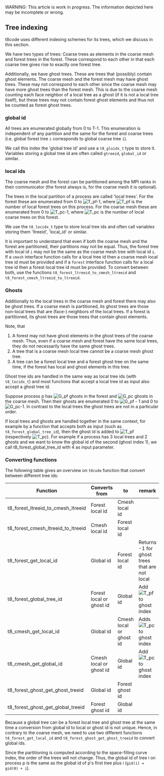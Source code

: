 WARNING: This article is work in progress. The information depicted here may be incomplete or wrong.

## Tree indexing

t8code uses different indexing schemes for its trees, which we discuss in this section.

We have two types of trees: Coarse trees as elements in the coarse mesh and forest trees in the forest. These correspond to each other in that each coarse tree gives rise to exactly one forest tree.

Additionally, we have ghost trees. These are trees that (possibly) contain ghost elements. The coarse mesh and the forest mesh may have ghost trees. These may not correspond to each other since the coarse mesh may have more ghost trees than the forest mesh. This is due to the coarse mesh counting each face neighbor of a local tree as a ghost (if it is not a local tree itself), but these trees may not contain forest ghost elements and thus not be counted as forest ghost trees.

### global id

All trees are enumerated globally from 0 to T-1. This enumeration is independent of any partition and the same for the forest and coarse trees
(i.e. global forest tree `i` corresponds to global coarse tree `i`).

We call this index the 'global tree id' and use a `t8_gloidx_t` type to store it.
Variables storing a global tree id are often called `gtreeid`, `global_id` or similar.

### local ids

The coarse mesh and the forest can be partitioned among the MPI ranks in their communicator (the forest always is, for the coarse mesh it is optional).

The trees in the local partition of a process are called 'local trees'. For the forest these are enumerated from 0 to 
![T_pf-1](http://chart.apis.google.com/chart?cht=tx&chl=T_{pf}-1),
where ![T_pf](http://chart.apis.google.com/chart?cht=tx&chl=T_{pf}) is the number of local forest trees on this process. For the coarse mesh these are enumerated from 0 to ![T_pc-1](http://chart.apis.google.com/chart?cht=tx&chl=T_{pc}-1), 
where ![T_pc](http://chart.apis.google.com/chart?cht=tx&chl=T_{pc}) 
 is the number of local coarse trees on this forest.

We use the `t8_locidx_t` type to store local tree ids and often call variables storing them 'ltreeid', 'local_id' or similar.

It is important to understand that even if both the coarse mesh and the forest are partitioned, their partitions may not be equal.
Thus, the forest tree with local id `i` may not be the same as the coarse mesh tree with local id `i`.
If  a `cmesh` interface function calls for a local tree id then a coarse mesh local tree id must be provided and if a `forest` interface
function calls for a local tree id then a forest local tree id must be provided.
To convert between both, use the functions `t8_forest_ltreeid_to_cmesh_ltreeid` and `t8_forest_cmesh_ltreeid_to_ltreeid`.




### Ghosts

Additionally to the local trees in the coarse mesh and forest there may also be ghost trees.
If a coarse mesh is partitioned, its ghost trees are those non-local trees that are (face-) neighbors of the local trees.
If a forest is partitioned, its ghost trees are those trees that contain ghost elements.

Note, that 
1. A forest may not have ghost elements in the ghost trees of the coarse mesh. Thus, even if a coarse mesh and forest have the same local
   trees, they do not necessarily have the same ghost trees.
2. A tree that is a coarse mesh local tree cannot be a coarse mesh ghost tree.
3. A tree can be a forest local tree and a forest ghost tree on the same time, if the forest has local and ghost elements in this tree.

Ghost tree ids are handled in the same way as local tree ids (with `t8_locidx_t`) and most functions that accept a local tree
id as input also accept a ghost tree id.

Suppose process p has
![G_pf](http://chart.apis.google.com/chart?cht=tx&chl=G_{pf})
ghosts in the forest and 
![G_pc](http://chart.apis.google.com/chart?cht=tx&chl=G_{pc})
ghosts in the coarse mesh.
Then their ghosts are enumerated 0 to 
![G_pf - 1](http://chart.apis.google.com/chart?cht=tx&chl=G_{pf-1}) 
and 0 to 
![G_pc-1](http://chart.apis.google.com/chart?cht=tx&chl=G_{pc}-1). 
In contrast to the local trees the ghost trees are not in a particular order.

If local trees and ghosts are handled together in the same context, for example by a function that accepts both as input (such as `t8_forest_global_tree_id`), then the ghost id is added to 
![T_pf](http://chart.apis.google.com/chart?cht=tx&chl=T_{pf})
(respectively ![T_pc](http://chart.apis.google.com/chart?cht=tx&chl=T_{pc})).
For example if a process has 3 local trees and 2 ghosts and we want to know the global id of the second (ghost index 1), we call t8_forest_global_tree_id with 4 as input parameter.

### Converting functions

The following table gives an overview on `t8code` function that convert between different
tree ids:

| Function  | Converts from  | to  | remark |
|---|---|---|---|
| t8_forest_ltreeid_to_cmesh_ltreeid  | Forest local id | Cmesh local id  ||
| t8_forest_cmesh_ltreeid_to_ltreeid  | Cmesh local id  | Forest local id  ||
| t8_forest_get_local_id | Global id  | Forest local id  | Returns -1 for ghost trees that are not local|
| t8_forest_global_tree_id | Forest local or ghost id | Global id | Add ![T_pf](http://chart.apis.google.com/chart?cht=tx&chl=T_{pf}) to ghost index |
| t8_cmesh_get_local_id | Global id  | Cmesh local or ghost id | Adds ![T_pc](http://chart.apis.google.com/chart?cht=tx&chl=T_{pc}) to ghost index|
| t8_cmesh_get_global_id | Cmesh local or ghost id | Global id | Add ![T_pc](http://chart.apis.google.com/chart?cht=tx&chl=T_{pc}) to ghost index |
| t8_forest_ghost_get_ghost_treeid | Global id | Forest ghost id ||
| t8_forest_ghost_get_global_treeid | Forest ghost id | Global id ||

Because a global tree can be a forest local tree and ghost tree at the same time a conversion from global id to local or ghost id is not unique.
Hence, in contrary to the coarse mesh, we need to use two different functions `t8_forest_get_local_id` and `t8_forest_ghost_get_ghost_treeid`
to convert global ids.

Since the partitioning is computed according to the space-filling curve index, the order of the trees will not change.
Thus, the global id of tree i on process p is the same as the global id of p's first tree plus i (`gid(i) = gid(0) + i`).